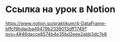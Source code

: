 # Ссылка на урок в Notion
https://www.notion.so/praktikum/4-DataFrame-bffcf9bdacba49479b2339013dff1749?pvs=4#46dacce8574b4e35bd2eee2abb3dc7e6